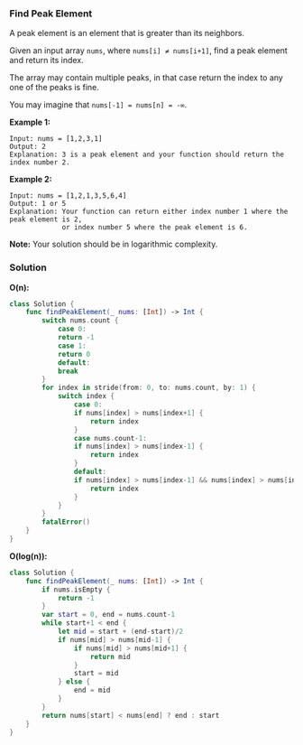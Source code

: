 
### Find Peak Element

A peak element is an element that is greater than its neighbors.

Given an input array `nums`, where `nums[i] ≠ nums[i+1]`, find a peak element and return its index.

The array may contain multiple peaks, in that case return the index to any one of the peaks is fine.

You may imagine that `nums[-1] = nums[n] = -∞`.

__Example 1:__
```
Input: nums = [1,2,3,1]
Output: 2
Explanation: 3 is a peak element and your function should return the index number 2.
```
__Example 2:__
```
Input: nums = [1,2,1,3,5,6,4]
Output: 1 or 5 
Explanation: Your function can return either index number 1 where the peak element is 2, 
             or index number 5 where the peak element is 6.
```

__Note:__
Your solution should be in logarithmic complexity.

### Solution
__O(n):__
```Swift
class Solution {
    func findPeakElement(_ nums: [Int]) -> Int {
        switch nums.count {
            case 0:
            return -1
            case 1:
            return 0
            default:
            break
        }
        for index in stride(from: 0, to: nums.count, by: 1) {
            switch index {
                case 0:
                if nums[index] > nums[index+1] {
                    return index
                }
                case nums.count-1:
                if nums[index] > nums[index-1] {
                    return index
                }
                default:
                if nums[index] > nums[index-1] && nums[index] > nums[index+1] {
                    return index
                }
            }
        }
        fatalError()
    }
}
```
__O(log(n)):__
```Swift
class Solution {
    func findPeakElement(_ nums: [Int]) -> Int {
        if nums.isEmpty {
            return -1
        }
        var start = 0, end = nums.count-1
        while start+1 < end {
            let mid = start + (end-start)/2
            if nums[mid] > nums[mid-1] {
                if nums[mid] > nums[mid+1] {
                    return mid
                }
                start = mid
            } else {
                end = mid
            }
        }
        return nums[start] < nums[end] ? end : start
    }
}
```